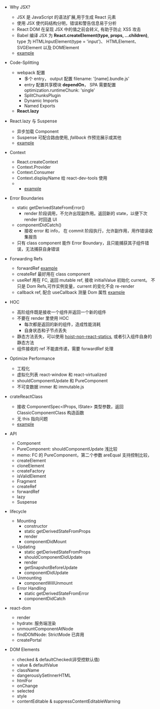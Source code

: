 - Why JSX?

  - JSX 是 JavaScript 的语法扩展,用于生成 React 元素
  - 使用 JSX 使代码结构分明，错误和警告信息易于分析
  - React DOM 在呈现 JSX 中的值之前会转义, 有助于防止 XSS 攻击
  - Babel 编译 JSX 为 **React.createElement(type, props, ...children)**, type 为 HTMLInputElement(type = 'input')、 HTMLElement、 SVGElement 以及 DOMElement
  - [example](../packages/react-ts-app/src/JsxAndCreateElement.tsx)

- Code-Splitting

  - webpack 配置
    - 多个 entry， output 配置 filename: '[name].bundle.js'
    - entry 配置共享模块 **dependOn**， SPA 需要配置 optimization.runtimeChunk: 'single'
    - SplitChunksPlugin
    - Dynamic Imports
    - Named Exports
  - **React.lazy**

- React.lazy 与 Suspense

  - 异步加载 Component
  - Suspense 可配合路由使用, _fallback_ 作预览展示或其他
  - [example](../packages/react-ts-app/src/LazyComponent.tsx)

- Context

  - React.createContext
  - Context.Provider
  - Context.Consumer
  - Context.displayName 给 react-dev-tools 使用
  - - [example](../packages/react-ts-app/src/ContextExample.tsx)

- Error Boundaries

  - static getDerivedStateFromError()
    - render 阶段调用，不允许出现副作用。返回新的 state，以便下次 render 时回退 UI
  - componentDidCatch()
    - 接收 error 和 info， 在 commit 阶段执行，允许副作用，用作错误收集报告
  - 只有 class component 能作 Error Boundary，且只能捕获其子组件错误，无法捕获自身错误

- Forwarding Refs

  - forwardRef [example](../packages/react-ts-app/src/ForwardRefExample.tsx)
  - createRef 最好用在 class component
  - useRef 用在 FC, 返回 mutable ref, 接收 initialValue 初始化 current。 不只是 Dom Refs,可作实例变量，current 的变化不会 re-render
  - callback ref, 配合 useCallback 测量 Dom 属性 [example](../packages/react-ts-app/src/MeasureExample.tsx)

- HOC

  - 高阶组件既是接收一个组件并返回一个新的组件
  - 不要在 render 里使用 HOC
    - 每次都是返回的新的组件，造成性能消耗
    - 自身状态和子节点丢失
  - 静态方法丢失，可以使用 [hoist-non-react-statics](https://github.com/mridgway/hoist-non-react-statics), 或者引入组件自身的静态方法
  - 组件接收的 ref 不能直传递，需要 forwardRef 处理

- Optimize Performance

  - 工程化
  - 虚拟化列表 react-window 和 react-virtualized
  - shouldComponentUpdate 和 PureComponent
  - 不可变数据 immer 和 immutable.js

- crateReactClass

  - 接收 ComponentSpec<IProps, IState> 类型参数，返回 ClassicComponentClass<IProps> 构造函数
  - 无 this 指向问题
  - [example](../packages/react-ts-app/src/CreateReactClassExample.tsx)

- API

  - Component
  - PureComponent: shouldComponentUpdate 浅比较
  - memo: FC 的 PureComponent，第二个参数 areEqual 支持控制比较，
  - createElement
  - cloneElement
  - createFactory
  - isValidElement
  - Fragment
  - createRef
  - forwardRef
  - lazy
  - Suspense

- lifecycle

  - Mounting
    - constructor
    - static getDerivedStateFromProps
    - render
    - componentDidMount
  - Updating
    - static getDerivedStateFromProps
    - shouldComponentDidUpdate
    - render
    - getSnapshotBeforeUpdate
    - componentDidUpdate
  - Unmounting
    - componentWillUnmount
  - Error Handling
    - static getDerivedStateFromError
    - componentDidCatch

- react-dom

  - render
  - hydrate: 服务端渲染
  - unmountComponentAtNode
  - findDOMNode: StrictMode 已弃用
  - createPortal

- DOM Elements
  - checked & defaultChecked(非受控默认值)
  - value & defaultValue
  - className
  - dangerouslySetInnerHTML
  - htmlFor
  - onChange
  - selected
  - style
  - contentEditable & suppressContentEditableWarning
